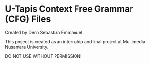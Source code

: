 # U-Tapis Context Free Grammar (CFG) Files
Created by Denn Sebastian Emmanuel

This project is created as an internship and final project at Multimedia Nusantara University. 

DO NOT USE WITHOUT PERMISSION!
